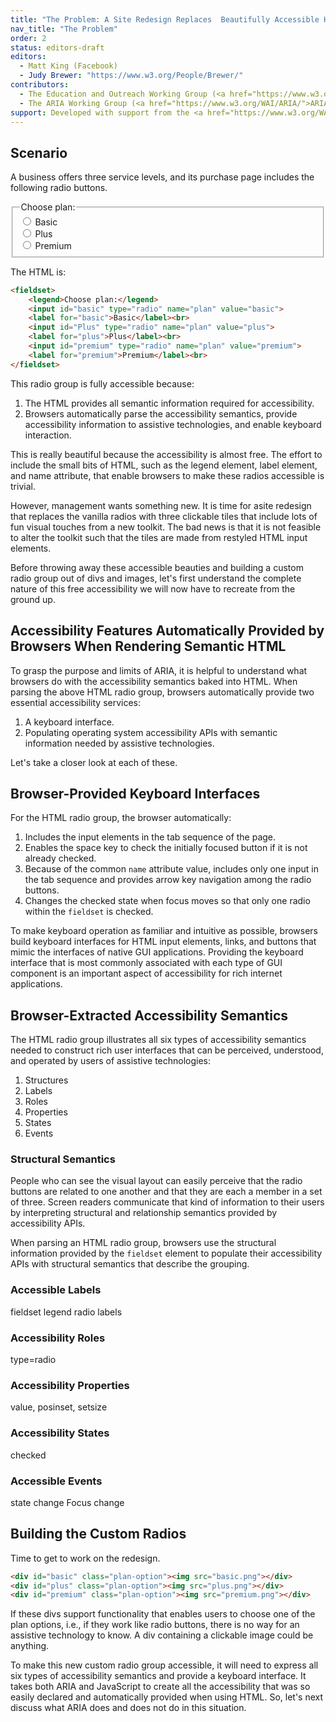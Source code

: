 ```yaml
---
title: "The Problem: A Site Redesign Replaces  Beautifully Accessible HTML Radio Group Isn’t Good Enough"
nav_title: "The Problem"
order: 2
status: editors-draft
editors:
  - Matt King (Facebook)
  - Judy Brewer: "https://www.w3.org/People/Brewer/"
contributors:
  - The Education and Outreach Working Group (<a href="https://www.w3.org/WAI/EO/">EOWG</a>)
  - The ARIA Working Group (<a href="https://www.w3.org/WAI/ARIA/">ARIA</a>)
support: Developed with support from the <a href="https://www.w3.org/WAI/WCAGTA/">U.S. Access Board, WCAG TA Project, Task 2</a>.
---
```


## Scenario

A business offers three service levels, and its purchase page includes the following radio buttons.

<div>
<fieldset>
    <legend>Choose plan:</legend>
    <input id="basic" type="radio" name="plan" value="basic"/>
    <label for="basic">Basic</label><br>
    <input id="Plus" type="radio" name="plan" value="plus"/>
    <label for="plus">Plus</label><br>
    <input id="premium" type="radio" name="plan" value="premium"/>
    <label for="premium">Premium</label><br>
</fieldset>
</div>

The HTML is:

~~~ html
<fieldset>
    <legend>Choose plan:</legend>
    <input id="basic" type="radio" name="plan" value="basic">
    <label for="basic">Basic</label><br>
    <input id="Plus" type="radio" name="plan" value="plus">
    <label for="plus">Plus</label><br>
    <input id="premium" type="radio" name="plan" value="premium">
    <label for="premium">Premium</label><br>
</fieldset>
~~~

This radio group is fully accessible because:

1. The HTML provides all semantic information required for accessibility.
2. Browsers automatically parse the accessibility semantics, provide accessibility information to assistive technologies, and enable keyboard interaction.

This is really beautiful because the accessibility is almost free.
The effort to include the small bits of HTML, such as the legend element, label element, and name attribute, that enable browsers to make these radios accessible is trivial.

However, management wants something new.
It is time for asite redesign that replaces the vanilla radios with three clickable tiles that include lots of fun visual touches from a new toolkit.
The bad news is that it is not feasible to alter the toolkit such that the tiles are made from restyled HTML input elements.

Before throwing away these accessible beauties and building a custom radio group out of divs and images,
let's first understand the complete nature of this free accessibility we will now have to recreate from the ground up.

## Accessibility Features Automatically Provided by Browsers When Rendering Semantic HTML

To grasp the purpose and limits of ARIA, it is helpful to understand what browsers do with the accessibility semantics baked into HTML.
When parsing the above HTML radio group, browsers automatically provide two essential accessibility services:

1. A keyboard interface.
2. Populating operating system accessibility APIs with semantic information needed by assistive technologies.

Let's take a closer look at each of these.

## Browser-Provided Keyboard Interfaces

For the HTML radio group, the browser automatically:

1. Includes the input elements in the tab sequence of the page.
2. Enables the space key to check the initially focused button if it is not already checked.
3. Because of the common `name` attribute value, includes only one input in the tab sequence and provides arrow key navigation among the radio buttons.
4. Changes the checked state when focus moves so that only one radio within the `fieldset` is checked.

To make keyboard operation as familiar and intuitive as possible, browsers build keyboard interfaces for HTML input elements, links, and buttons that mimic the interfaces of native GUI applications.
Providing the keyboard interface that is most commonly associated with each type of GUI component is an important aspect of accessibility for rich internet applications.

## Browser-Extracted Accessibility Semantics

The HTML radio group illustrates all six types of accessibility semantics needed to construct rich user interfaces that can be perceived, understood, and operated by users of assistive technologies:

1. Structures
2. Labels
3. Roles
4. Properties
5. States
6. Events

### Structural Semantics

People who can see the visual layout can easily perceive that the radio buttons are related to one another and that they are each a member in a set of three.
Screen readers communicate that kind of information to their users by interpreting structural and relationship semantics provided by accessibility APIs.

When parsing an HTML radio group, browsers use the structural information provided by the `fieldset` element to populate their accessibility APIs with structural semantics that describe the grouping.

### Accessible Labels

fieldset legend
radio labels

### Accessibility Roles

type=radio

### Accessibility Properties

value, posinset, setsize

### Accessibility States

checked

### Accessible Events

state change
Focus change

## Building the Custom Radios

Time to get to work on the redesign.

~~~ html
<div id="basic" class="plan-option"><img src="basic.png"></div>
<div id="plus" class="plan-option"><img src="plus.png"></div>
<div id="premium" class="plan-option"><img src="premium.png"></div>
~~~

If these divs support functionality that enables users to choose one of the plan options, i.e., if they work like radio buttons, there is no way for an assistive technology to know. A div containing a clickable image could be anything.

To make this new custom radio group accessible, it will need to express all six types of accessibility semantics and provide a keyboard interface.
It takes both ARIA and JavaScript to create all the accessibility that was so easily declared and automatically provided when using HTML.
So, let's next discuss what ARIA does and does not do in this situation.
